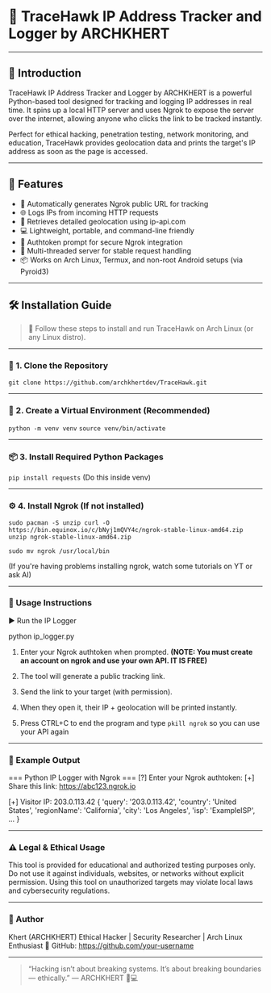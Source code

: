# 🦅 TraceHawk IP Address Tracker and Logger by ARCHKHERT

---

## 📌 Introduction

TraceHawk IP Address Tracker and Logger by ARCHKHERT is a powerful Python-based tool designed for tracking and logging IP addresses in real time. It spins up a local HTTP server and uses Ngrok to expose the server over the internet, allowing anyone who clicks the link to be tracked instantly.

Perfect for ethical hacking, penetration testing, network monitoring, and education, TraceHawk provides geolocation data and prints the target's IP address as soon as the page is accessed.

---

## 🚀 Features

- 🔗 Automatically generates Ngrok public URL for tracking
- 🌐 Logs IPs from incoming HTTP requests
- 📍 Retrieves detailed geolocation using ip-api.com
- 💻 Lightweight, portable, and command-line friendly
- 🔐 Authtoken prompt for secure Ngrok integration
- 🧵 Multi-threaded server for stable request handling
- 📦 Works on Arch Linux, Termux, and non-root Android setups (via Pyroid3)

---

## 🛠️ Installation Guide

> 📂 Follow these steps to install and run TraceHawk on Arch Linux (or any Linux distro).

---

### 🔽 1. Clone the Repository

```git clone https://github.com/archkhertdev/TraceHawk.git```


---

### 🧪 2. Create a Virtual Environment (Recommended)

```python -m venv venv```
```source venv/bin/activate```


---

### 📦 3. Install Required Python Packages

```pip install requests``` (Do this inside venv)


---

### ⚙️ 4. Install Ngrok (If not installed)

```sudo pacman -S unzip curl -O https://bin.equinox.io/c/bNyj1mQVY4c/ngrok-stable-linux-amd64.zip unzip ngrok-stable-linux-amd64.zip```

```sudo mv ngrok /usr/local/bin```

(If you're having problems installing ngrok, watch some tutorials on YT or ask AI)


---

### 🚀 Usage Instructions

▶️ Run the IP Logger

python ip_logger.py

1. Enter your Ngrok authtoken when prompted. **(NOTE: You must create an account on ngrok and use your own API. IT IS FREE)**


2. The tool will generate a public tracking link.


3. Send the link to your target (with permission).


4. When they open it, their IP + geolocation will be printed instantly.

5. Press CTRL+C to end the program and type ```pkill ngrok``` so you can use your API again




---

### 📁 Example Output

=== Python IP Logger with Ngrok ===
[?] Enter your Ngrok authtoken: <paste-it-here>
[+] Share this link: https://abc123.ngrok.io

[+] Visitor IP: 203.0.113.42
{
  'query': '203.0.113.42',
  'country': 'United States',
  'regionName': 'California',
  'city': 'Los Angeles',
  'isp': 'ExampleISP',
  ...
}


---

### ⚠️ Legal & Ethical Usage

This tool is provided for educational and authorized testing purposes only.
Do not use it against individuals, websites, or networks without explicit permission.
Using this tool on unauthorized targets may violate local laws and cybersecurity regulations.


---

### 👤 Author

Khert (ARCHKHERT)
Ethical Hacker | Security Researcher | Arch Linux Enthusiast
🔗 GitHub: https://github.com/your-username


---

> “Hacking isn’t about breaking systems. It’s about breaking boundaries — ethically.”
— ARCHKHERT 🧠💻

